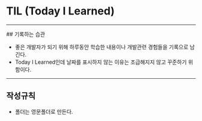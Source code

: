 # TIL (Today I Learned)
<hr>
  ## 기록하는 습관

* 좋은 개발자가 되기 위해 하루동안 학습한 내용이나 개발관련 경험들을 기록으로 남긴다.
* Today I Learned인데 날짜를 표시하지 않는 이유는 조급해지지 않고 꾸준하기 위함이다.
<hr>

## 작성규칙
* 폴더는 영문폴더로 만든다.
